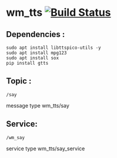 # wm_tts [![Build Status](https://travis-ci.org/WalkingMachine/wm_tts.svg?branch=master)](https://travis-ci.org/WalkingMachine/wm_tts)

## Dependencies :

`sudo apt install libttspico-utils -y`  
`sudo apt install mpg123`  
`sudo apt install sox`  
`pip install gtts`  

## Topic :

```/say```

message type wm_tts/say


## Service:

```/wm_say```

service type wm_tts/say_service
